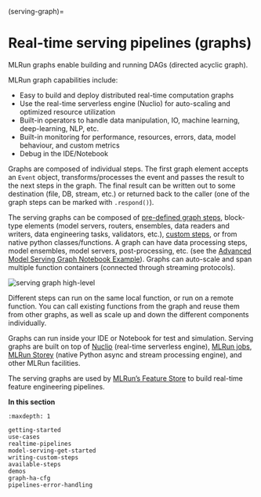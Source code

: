 (serving-graph)=
# Real-time serving pipelines (graphs)

MLRun graphs enable building and running DAGs (directed acyclic graph). 

MLRun graph capabilities include:

- Easy to build and deploy distributed real-time computation graphs
- Use the real-time serverless engine (Nuclio) for auto-scaling and optimized resource utilization
- Built-in operators to handle data manipulation, IO, machine learning, deep-learning, NLP, etc.
- Built-in monitoring for performance, resources, errors, data, model behaviour, and custom metrics
- Debug in the IDE/Notebook

Graphs are composed of individual steps. 
The first graph element accepts an `Event` object, transforms/processes the event and passes the result to the next steps
in the graph. The final result can be written out to some destination (file, DB, stream, etc.) or returned back to the caller
(one of the graph steps can be marked with `.respond()`). 

The serving graphs can be composed of [pre-defined graph steps](./available-steps.md), block-type elements (model servers, routers, ensembles, 
data readers and writers, data engineering tasks, validators, etc.), [custom steps](./writing-custom-steps.ipynb), or from native python 
classes/functions. A graph can have data processing steps, model ensembles, model servers, post-processing, etc. (see the [Advanced Model Serving Graph Notebook Example](./graph-example.ipynb)). Graphs can auto-scale and span multiple function containers (connected through streaming protocols).

![serving graph high-level](../_static/images/serving-graph-high-level.png)
  
Different steps can run on the same local function, or run on a remote function. You can call existing functions from the graph and reuse 
them from other graphs, as well as scale up and down the different components individually.

Graphs can run inside your IDE or Notebook for test and simulation. Serving graphs are built on 
top of [Nuclio](https://github.com/nuclio/nuclio) (real-time serverless engine), [MLRun jobs](../concepts/scheduled-jobs.md), 
[MLRun Storey](<https://github.com/mlrun/storey>) (native Python async and stream processing engine), 
and other MLRun facilities. 

The serving graphs are used by [MLRun’s Feature Store](../feature-store/feature-store.md) to build real-time feature engineering pipelines. 

**In this section**

```{toctree}
:maxdepth: 1
  
getting-started
use-cases
realtime-pipelines
model-serving-get-started
writing-custom-steps
available-steps
demos
graph-ha-cfg
pipelines-error-handling
```
